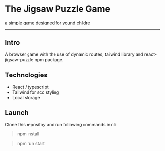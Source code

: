 # The Jigsaw Puzzle Game

a simple game designed for yound childre

***

## Intro

A browser game with the use of dynamic routes, tailwind library and react-jigsaw-puzzle npm package.

## Technologies

- React / typescript
- Tailwind for scc styling
- Local storage


## Launch

Clone this repositoy and run following commands in cli

> npm install

> npm run start

